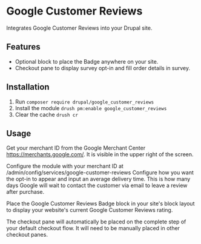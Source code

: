# Google Customer Reviews

Integrates Google Customer Reviews into your Drupal site.

## Features
* Optional block to place the Badge anywhere on your site.
* Checkout pane to display survey opt-in and fill order details in survey.

## Installation

1. Run `composer require drupal/google_customer_reviews`
2. Install the module `drush pm:enable google_customer_reviews`
3. Clear the cache `drush cr`

## Usage
Get your merchant ID from the Google Merchant Center https://merchants.google.com/. It is visible in the upper right of the screen.

Configure the module with your merchant ID at /admin/config/services/google-customer-reviews
Configure how you want the opt-in to appear and input an average delivery time. This is how many days Google will wait to contact the customer via email to leave a review after purchase.

Place the Google Customer Reviews Badge block in your site's block layout to display your website's current Google Customer Reviews rating.

The checkout pane will automatically be placed on the complete step of your default checkout flow. It will need to be manually placed in other checkout panes.
